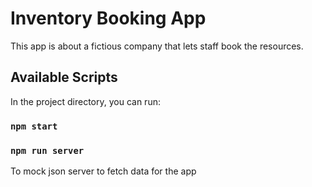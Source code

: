 # Inventory Booking App

This app is about a fictious company that lets staff book the resources.

## Available Scripts

In the project directory, you can run:

### `npm start`

### `npm run server` 

To mock json server to fetch data for the app
